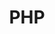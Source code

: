 ---
title: "PHP"
thumbnail: '/images/categories/Category-PHP.png'
rangeHaut: false
rangeBas: true
---
